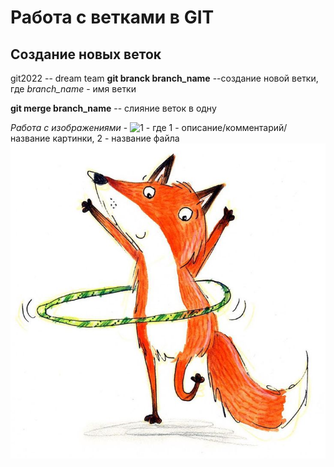 # Работа с ветками в GIT

## Создание новых веток

git2022 -- dream team
**git branck branch_name** --создание новой ветки, где *branch_name* - имя ветки

**git merge branch_name** -- слияние веток в одну

*Работа с изображениями* - ![1](2) - где 1 - описание/комментарий/название картинки, 2 - название файла
![Милый лисенок](Foxy.jpg)